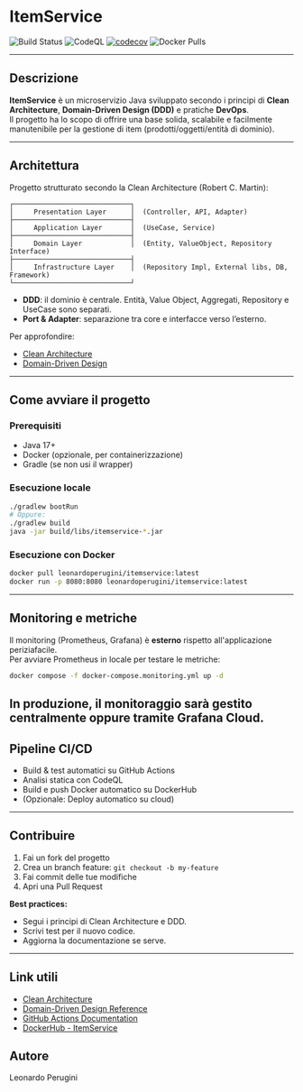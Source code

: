 # ItemService

![Build Status](https://github.com/leonardoperugini/itemservice/actions/workflows/ci.yml/badge.svg)
![CodeQL](https://github.com/leonardoperugini/itemservice/actions/workflows/codeql.yml/badge.svg)
[![codecov](https://codecov.io/gh/leonardoperugini/itemservice/branch/main/graph/badge.svg)](https://codecov.io/gh/leonardoperugini/itemservice)
![Docker Pulls](https://img.shields.io/docker/pulls/leonardoperugini2/itemservice)

---


## Descrizione

**ItemService** è un microservizio Java sviluppato secondo i principi di **Clean Architecture**, **Domain-Driven Design (DDD)** e pratiche **DevOps**.  
Il progetto ha lo scopo di offrire una base solida, scalabile e facilmente manutenibile per la gestione di item (prodotti/oggetti/entità di dominio).

---

## Architettura

Progetto strutturato secondo la Clean Architecture (Robert C. Martin):

```
┌─────────────────────────────┐
│     Presentation Layer      │  (Controller, API, Adapter)
├─────────────────────────────┤
│     Application Layer       │  (UseCase, Service)
├─────────────────────────────┤
│     Domain Layer            │  (Entity, ValueObject, Repository Interface)
├─────────────────────────────┤
│     Infrastructure Layer    │  (Repository Impl, External libs, DB, Framework)
└─────────────────────────────┘
```

- **DDD**: il dominio è centrale. Entità, Value Object, Aggregati, Repository e UseCase sono separati.
- **Port & Adapter**: separazione tra core e interfacce verso l’esterno.

Per approfondire:
- [Clean Architecture](https://8thlight.com/blog/uncle-bob/2012/08/13/the-clean-architecture.html)
- [Domain-Driven Design](https://domainlanguage.com/ddd/)

---

## Come avviare il progetto

### Prerequisiti
- Java 17+
- Docker (opzionale, per containerizzazione)
- Gradle (se non usi il wrapper)

### Esecuzione locale

```bash
./gradlew bootRun
# Oppure:
./gradlew build
java -jar build/libs/itemservice-*.jar
```

### Esecuzione con Docker

```bash
docker pull leonardoperugini/itemservice:latest
docker run -p 8080:8080 leonardoperugini/itemservice:latest
```
---

## Monitoring e metriche

Il monitoring (Prometheus, Grafana) è **esterno** rispetto all'applicazione periziafacile.  
Per avviare Prometheus in locale per testare le metriche:

```bash
docker compose -f docker-compose.monitoring.yml up -d
```

In produzione, il monitoraggio sarà gestito centralmente oppure tramite Grafana Cloud.
---

## Pipeline CI/CD

- Build & test automatici su GitHub Actions
- Analisi statica con CodeQL
- Build e push Docker automatico su DockerHub
- (Opzionale: Deploy automatico su cloud)

---

## Contribuire

1. Fai un fork del progetto
2. Crea un branch feature: `git checkout -b my-feature`
3. Fai commit delle tue modifiche
4. Apri una Pull Request

**Best practices:**  
- Segui i principi di Clean Architecture e DDD.
- Scrivi test per il nuovo codice.
- Aggiorna la documentazione se serve.

---

## Link utili

- [Clean Architecture](https://8thlight.com/blog/uncle-bob/2012/08/13/the-clean-architecture.html)
- [Domain-Driven Design Reference](https://domainlanguage.com/ddd/)
- [GitHub Actions Documentation](https://docs.github.com/en/actions)
- [DockerHub - ItemService](https://hub.docker.com/r/leonardoperugini2/itemservice)

## Autore

Leonardo Perugini
